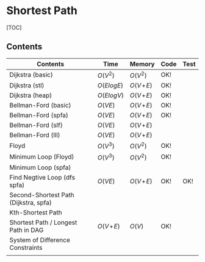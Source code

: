 # Shortest Path



[TOC]



## Contents

| Contents                              | Time         | Memory       | Code | Test |
| ------------------------------------- | ------------ | ------------ | ---- | ---- |
| Dijkstra (basic)                      | $O(V^2)$     | $O(V^2)$     | OK!  |      |
| Dijkstra (stl)                        | $O(ElogE)$   | $O(V\!+\!E)$ | OK!  |      |
| Dijkstra (heap)                       | $O(ElogV)$   | $O(V\!+\!E)$ | OK!  |      |
| Bellman-Ford (basic)                  | $O(VE)$      | $O(V\!+\!E)$ | OK!  |      |
| Bellman-Ford (spfa)                   | $O(VE)$      | $O(V\!+\!E)$ | OK!  |      |
| Bellman-Ford (slf)                    | $O(VE)$      | $O(V\!+\!E)$ |      |      |
| Bellman-Ford (lll)                    | $O(VE)$      | $O(V\!+\!E)$ |      |      |
| Floyd                                 | $O(V^3)$     | $O(V^2)$     | OK!  |      |
| Minimum Loop (Floyd)                  | $O(V^3)$     | $O(V^2)$     | OK!  |      |
| Minimum Loop (spfa)                   |              |              |      |      |
| Find Negtive Loop (dfs spfa)          | $O(VE)$      | $O(V\!+\!E)$ | OK!  | OK!  |
| Second-Shortest Path (Dijkstra, spfa) |              |              |      |      |
| Kth-Shortest Path                     |              |              |      |      |
| Shortest Path / Longest Path in DAG   | $O(V\!+\!E)$ | $O(V)$       | OK!  |      |
| System of Difference Constraints      |              |              |      |      |
|                                       |              |              |      |      |
